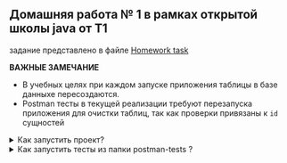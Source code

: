 ## Домашняя работа № 1 в рамках открытой школы java от Т1


задание представлено в файле [Homework task](Homework_task)


**ВАЖНЫЕ ЗАМЕЧАНИЕ**
+ В учебных целях при каждом запуске приложения таблицы в базе данныхе пересоздаются.
+ Postman тесты в текущей реализации требуют перезапуска приложения для очистки таблиц, так как проверки привязаны к `id` сущностей

<details>
<summary>Как запустить проект?</summary>

**Требования:** Наличие установленного `docker compose`
+ Скачать проект из репозитория
+ Перейти в папку с репозиторием в консоле например `cd t1_hw_1`
+ Находясь с проектом набрать команду `docker compose up`
    - При первом запуске потребуется ожидание `~60-90 сек`  загрузки зависимостей для запуска `maven`
+ Docker скачает необходимые зависимости и запустит контейнеры с проектом
+ **Важно!** В учебных целях при каждом запуске приложения таблицы в базе данныхе пересоздаются.
</details>

<details>
<summary>Как запустить тесты из папки postman-tests ?</summary>

**Требования:** Наличие установленного `Postman` или `newman`
+ Импортировать коллекцию тестов в `Postman` в виде файла `t1_hw1_collection.postman_collection.json`
+ Запустить проект 
+ Запустить тесты в `Postman`
+ **Важно!** Postman тесты в текущей реализации требуют перезапуска приложения для очистки таблиц, так как проверки привязаны к id сущностей
</details>